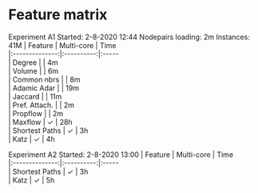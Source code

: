 # Feature matrix
Experiment A1
Started: 2-8-2020 12:44
Nodepairs loading: 2m
Instances: 41M
| Feature        | Multi-core | Time            
|:--------------:|:----------:|:-----             
| Degree         |            | 4m   
| Volume         |            | 6m    
| Common nbrs    |            | 8m    
| Adamic Adar    |            | 19m   
| Jaccard        |            | 11m  
| Pref. Attach.  |            | 2m  
| Propflow       |            | 2m    
| Maxflow        | ✓         | 28h    
| Shortest Paths | ✓         | 3h    
| Katz           | ✓         | 4h       

Experiment A2
Started: 2-8-2020 13:00
| Feature        | Multi-core | Time            
|:--------------:|:----------:|:-----                 
| Shortest Paths | ✓         | 3h    
| Katz           | ✓         | 5h 